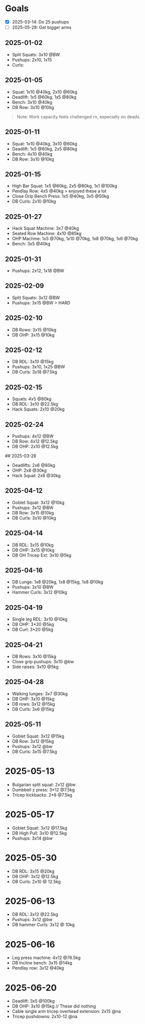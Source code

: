 # Goals
- [x] 2025-03-14: Do 25 pushups
- [ ] 2025-05-28: Get bigger arms

## 2025-01-02
- Split Squats: 3x10 @BW
- Pushups: 2x10, 1x15
- Curls: 

## 2025-01-05
- Squat: 1x10 @40kg, 2x10 @60kg
- Deadlift: 1x5 @60kg, 1x5 @80kg
- Bench: 3x10 @40kg
- DB Row: 3x10 @10kg
> Note: Work capacity feels challenged rn, especially on deads.

## 2025-01-11
- Squat: 1x10 @40kg, 3x10 @60kg
- Deadlift: 1x5 @60kg, 2x5 @80kg
- Bench: 4x10 @40kg
- DB Row: 3x10 @10kg

## 2025-01-15
- High Bar Squat: 1x5 @60kg, 2x5 @80kg, 1x1 @100kg
- Pendlay Row: 4x5 @40kg > enjoyed these a lot
- Close Grip Bench Press: 1x5 @40kg, 3x5 @50kg
- DB Curls: 2x10 @10kg

## 2025-01-27
- Hack Squat Machine: 3x7 @40kg
- Seated Row Machine: 4x10 @85kg
- OHP Machine: 1x5 @70kg, 1x10 @70kg, 1x8 @70kg, 1x6 @70kg
- Bench: 3x5 @40kg

## 2025-01-31
- Pushups: 2x12, 1x18 @BW

## 2025-02-09
- Split Squats: 3x12 @BW
- Pushups: 3x15 @BW > HARD

## 2025-02-10
- DB Rows: 3x15 @10kg
- DB OHP: 3x15 @10kg

## 2025-02-12
- DB RDL: 3x10 @15kg
- Pushups: 3x10, 1x25 @BW
- DB Curls: 3x18 @7.5kg

## 2025-02-15
- Squats: 4x5 @80kg
- DB RDL: 3x10 @22.5kg
- Hack Squats: 2x10 @20kg

## 2025-02-24
- Pushups: 4x12 @BW
- DB Row: 4x12 @12.5kg
- DB OHP: 2x10 @12.5kg

## 2025-03-28
- Deadlifts: 2x6 @80kg
- OHP: 2x8 @30kg
- Hack Squat: 2x8 @30kg

## 2025-04-12
- Goblet Squat: 3x12 @10kg
- Pushups: 3x12 @BW
- DB Row: 3x15 @10kg
- DB Curls: 3x10 @10kg

## 2025-04-14
- DB RDL: 3x15 @10kg
- DB OHP: 3x15 @10kg
- DB OH Tricep Ext: 3x10 @5kg

## 2025-04-16
- DB Lunge: 1x8 @20kg, 1x8 @15kg, 1x8 @10kg
- Pushups: 3x10 @BW
- Hammer Curls: 3x12 @10kg

## 2025-04-19
- Single leg RDL: 3x10 @10kg
- DB OHP: 3*20 @5kg
- DB Curl: 3*20 @5kg

## 2025-04-21
- DB Rows: 3x10 @15kg
- Close grip pushups: 3x10 @bw
- Side raises: 3x10 @5kg

## 2025-04-28
- Walking lunges: 3x7 @30kg
- DB OHP: 3x10 @15kg
- DB rows: 3x12 @15kg
- DB Curls: 3x6 @15kg

## 2025-05-11
- Goblet Squat: 3x12 @15kg 
- DB Row: 3x12 @15kg
- Pushups: 3x12 @bw
- DB Curls: 3x15 @7.5kg

# 2025-05-13
- Bulgarian split squat: 2x12 @bw
- Dumbbell z press: 3*12 @7.5kg
- Tricep kickbacks: 2*8 @7.5kg

# 2025-05-17
- Goblet Squat: 3x12 @17.5kg 
- DB High Pull: 3x10 @12.5kg
- Pushups: 3x14 @bw

# 2025-05-30
- DB RDL: 3x15 @20kg
- DB OHP: 3x12 @12.5kg
- DB Curls: 2x10 @ 12.5kg

# 2025-06-13
- DB RDL: 3x12 @22.5kg
- Pushups: 3x12 @bw
- DB hammer Curls: 3x12 @ 10kg

# 2025-06-16
- Leg press machine: 4x12 @76.5kg 
- DB Incline bench: 3x15 @14kg
- Pendlay row: 3x12 @40kg

# 2025-06-20
- Deadlift: 3x5 @100kg
- DB OHP: 3x10 @15kg
// These did nothing 
- Cable single arm tricep overhead extension: 2x15 @na
- Tricep pushdowns: 2x10-12 @na
